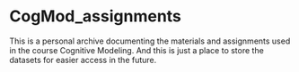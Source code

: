 # CogMod_assignments
This is a personal archive documenting the materials and assignments used in the course Cognitive Modeling. And this is just a place to store the datasets for easier access in the future.
